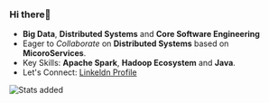 ### Hi there👋

- **Big Data**, **Distributed Systems** and **Core Software Engineering**
- Eager to *Collaborate* on **Distributed Systems** based on **MicoroServices**.
- Key Skills: **Apache Spark**, **Hadoop Ecosystem** and **Java**.
- Let's Connect: [Linkeldn Profile](https://www.linkedin.com/in/pradyumn-agrawal/)

![Stats added](https://github-readme-stats.vercel.app/api?username=coderbond007&&show_icons=true)
<!--
![Languages Stats](https://github-readme-stats.vercel.app/api/top-langs/?username=coderbond007)
-->
